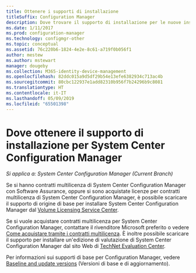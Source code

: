```yaml
---
title: Ottenere i supporti di installazione
titleSuffix: Configuration Manager
description: Dove trovare il supporto di installazione per le nuove installazioni di System Center Configuration Manager.
ms.date: 1/11/2017
ms.prod: configuration-manager
ms.technology: configmgr-other
ms.topic: conceptual
ms.assetid: 76c220b6-1824-4e2e-8c61-a719f0b056f1
author: mestew
ms.author: mstewart
manager: dougeby
ms.collection: M365-identity-device-management
ms.openlocfilehash: 82ddc015a9d5df29b54e13efe6382934c713ac4b
ms.sourcegitcommit: 80cbc122937e1add82310b956f7b24296b9c8081
ms.translationtype: HT
ms.contentlocale: it-IT
ms.lasthandoff: 05/09/2019
ms.locfileid: "65501398"
---
```

# <a name="where-to-get-installation-media-for-system-center-configuration-manager"></a>Dove ottenere il supporto di installazione per System Center Configuration Manager

*Si applica a: System Center Configuration Manager (Current Branch)*

Se si hanno contratti multilicenza di System Center Configuration Manager con Software Assurance, oppure si sono acquistate licenze per contratti multilicenza di System Center Configuration Manager, è possibile scaricare il supporto di origine di base per installare System Center Configuration Manager dal [Volume Licensing Service Center](https://www.microsoft.com/Licensing/servicecenter/default.aspx).   

Se si vuole acquistare contratti multilicenza per System Center Configuration Manager, contattare il rivenditore Microsoft preferito o vedere [Come acquistare tramite i contratti multilicenza]( https://www.microsoft.com/Licensing/how-to-buy/how-to-buy.aspx). È inoltre possibile scaricare il supporto per installare un'edizione di valutazione di System Center Configuration Manager dal sito Web di [TechNet Evaluation Center]( https://www.microsoft.com/en-us/evalcenter/evaluate-system-center-configuration-manager-and-endpoint-protection).

Per informazioni sui supporti di base per Configuration Manager, vedere [Baseline and update versions](/sccm/core/servers/manage/updates#a-namebkmkbaselinesa-baseline-and-update-versions) (Versioni di base e di aggiornamento).
